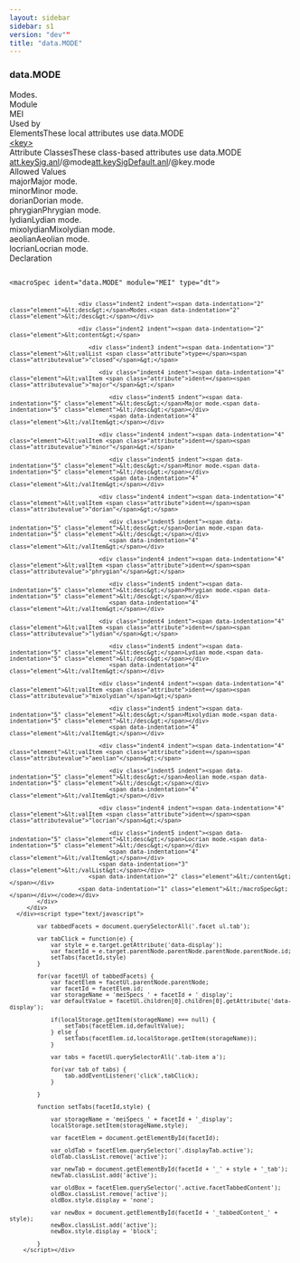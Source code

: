 ```yaml
---
layout: sidebar
sidebar: s1
version: "dev""
title: "data.MODE"
---
```

<div class="specPage">
   <div class="datatypeSpec">
      <h3 id="data.MODE">data.MODE</h3>
      <div class="specs">
         <div class="desc">Modes.</div>
         <div class="facet module">
            <div class="label">Module</div>
            <div class="statement text">MEI</div>
         </div>
         <div class="facet usedBy" id="usedBy">
            <div class="label">Used by</div>
            <div class="statement list">
               <div class="classBox dtBox" title="Elements">
                  <div class="classHeading"><label class="classLabel">Elements</label><span class="classDesc">These local attributes use data.MODE</span></div>
                  <div class="classContent"><span class="ident element" data-ident="key" data-module="MEI.header" title="Key captures information about tonal center and mode."><a class="classLink" href="{{ site.baseurl }}/{{ page.version }}/elements/key.html">&lt;key&gt;</a></span></div>
               </div>
               <div class="classBox dtBox" title="Attribute Classes">
                  <div class="classHeading"><label class="classLabel">Attribute Classes</label><span class="classDesc">These class-based attributes use data.MODE</span></div>
                  <div class="classContent"><span class="ident attclass" data-ident="att.keySig.anl" data-module="MEI.analytical"><a class="classLink" title="Analytical domain attributes." href="{{ site.baseurl }}/{{ page.version }}/attribute-classes/att.keysig.anl.html">att.keySig.anl</a>/<span title="Indicates major, minor, or other tonality.">@mode</span></span><span class="ident attclass" data-ident="att.keySigDefault.anl" data-module="MEI.analytical"><a class="classLink" title="Used by staffDef and scoreDef to provide default values for attributes in the analytical domain that are related to key signatures." href="{{ site.baseurl }}/{{ page.version }}/attribute-classes/att.keysigdefault.anl.html">att.keySigDefault.anl</a>/<span title="Indicates major, minor, or other tonality.">@key.mode</span></span></div>
               </div>
            </div>
         </div>
         <div class="facet allowedValues" id="allowedValues">
            <div class="label">Allowed Values</div>
            <div class="statement list">
               <div class="dataValueBox" id="major"><span class="dataValue ident">major</span><span class="dataValue desc">Major mode.</span></div>
               <div class="dataValueBox" id="minor"><span class="dataValue ident">minor</span><span class="dataValue desc">Minor mode.</span></div>
               <div class="dataValueBox" id="dorian"><span class="dataValue ident">dorian</span><span class="dataValue desc">Dorian mode.</span></div>
               <div class="dataValueBox" id="phrygian"><span class="dataValue ident">phrygian</span><span class="dataValue desc">Phrygian mode.</span></div>
               <div class="dataValueBox" id="lydian"><span class="dataValue ident">lydian</span><span class="dataValue desc">Lydian mode.</span></div>
               <div class="dataValueBox" id="mixolydian"><span class="dataValue ident">mixolydian</span><span class="dataValue desc">Mixolydian mode.</span></div>
               <div class="dataValueBox" id="aeolian"><span class="dataValue ident">aeolian</span><span class="dataValue desc">Aeolian mode.</span></div>
               <div class="dataValueBox" id="locrian"><span class="dataValue ident">locrian</span><span class="dataValue desc">Locrian mode.</span></div>
            </div>
         </div>
         <div class="facet declaration">
            <div class="label">Declaration</div>
            <div class="statement declaration">
               <div class="code" xml:space="preserve" data-lang="ODD"><code>
                     <div class="indent1 indent"><span data-indentation="1" class="element">&lt;macroSpec <span class="attribute">ident=</span><span class="attributevalue">"data.MODE"</span> <span class="attribute">module=</span><span class="attributevalue">"MEI"</span> <span class="attribute">type=</span><span class="attributevalue">"dt"</span>&gt;</span>
                        
                        <div class="indent2 indent"><span data-indentation="2" class="element">&lt;desc&gt;</span>Modes.<span data-indentation="2" class="element">&lt;/desc&gt;</span></div>
                        
                        <div class="indent2 indent"><span data-indentation="2" class="element">&lt;content&gt;</span>
                           
                           <div class="indent3 indent"><span data-indentation="3" class="element">&lt;valList <span class="attribute">type=</span><span class="attributevalue">"closed"</span>&gt;</span>
                              
                              <div class="indent4 indent"><span data-indentation="4" class="element">&lt;valItem <span class="attribute">ident=</span><span class="attributevalue">"major"</span>&gt;</span>
                                 
                                 <div class="indent5 indent"><span data-indentation="5" class="element">&lt;desc&gt;</span>Major mode.<span data-indentation="5" class="element">&lt;/desc&gt;</span></div>
                                 <span data-indentation="4" class="element">&lt;/valItem&gt;</span></div>
                              
                              <div class="indent4 indent"><span data-indentation="4" class="element">&lt;valItem <span class="attribute">ident=</span><span class="attributevalue">"minor"</span>&gt;</span>
                                 
                                 <div class="indent5 indent"><span data-indentation="5" class="element">&lt;desc&gt;</span>Minor mode.<span data-indentation="5" class="element">&lt;/desc&gt;</span></div>
                                 <span data-indentation="4" class="element">&lt;/valItem&gt;</span></div>
                              
                              <div class="indent4 indent"><span data-indentation="4" class="element">&lt;valItem <span class="attribute">ident=</span><span class="attributevalue">"dorian"</span>&gt;</span>
                                 
                                 <div class="indent5 indent"><span data-indentation="5" class="element">&lt;desc&gt;</span>Dorian mode.<span data-indentation="5" class="element">&lt;/desc&gt;</span></div>
                                 <span data-indentation="4" class="element">&lt;/valItem&gt;</span></div>
                              
                              <div class="indent4 indent"><span data-indentation="4" class="element">&lt;valItem <span class="attribute">ident=</span><span class="attributevalue">"phrygian"</span>&gt;</span>
                                 
                                 <div class="indent5 indent"><span data-indentation="5" class="element">&lt;desc&gt;</span>Phrygian mode.<span data-indentation="5" class="element">&lt;/desc&gt;</span></div>
                                 <span data-indentation="4" class="element">&lt;/valItem&gt;</span></div>
                              
                              <div class="indent4 indent"><span data-indentation="4" class="element">&lt;valItem <span class="attribute">ident=</span><span class="attributevalue">"lydian"</span>&gt;</span>
                                 
                                 <div class="indent5 indent"><span data-indentation="5" class="element">&lt;desc&gt;</span>Lydian mode.<span data-indentation="5" class="element">&lt;/desc&gt;</span></div>
                                 <span data-indentation="4" class="element">&lt;/valItem&gt;</span></div>
                              
                              <div class="indent4 indent"><span data-indentation="4" class="element">&lt;valItem <span class="attribute">ident=</span><span class="attributevalue">"mixolydian"</span>&gt;</span>
                                 
                                 <div class="indent5 indent"><span data-indentation="5" class="element">&lt;desc&gt;</span>Mixolydian mode.<span data-indentation="5" class="element">&lt;/desc&gt;</span></div>
                                 <span data-indentation="4" class="element">&lt;/valItem&gt;</span></div>
                              
                              <div class="indent4 indent"><span data-indentation="4" class="element">&lt;valItem <span class="attribute">ident=</span><span class="attributevalue">"aeolian"</span>&gt;</span>
                                 
                                 <div class="indent5 indent"><span data-indentation="5" class="element">&lt;desc&gt;</span>Aeolian mode.<span data-indentation="5" class="element">&lt;/desc&gt;</span></div>
                                 <span data-indentation="4" class="element">&lt;/valItem&gt;</span></div>
                              
                              <div class="indent4 indent"><span data-indentation="4" class="element">&lt;valItem <span class="attribute">ident=</span><span class="attributevalue">"locrian"</span>&gt;</span>
                                 
                                 <div class="indent5 indent"><span data-indentation="5" class="element">&lt;desc&gt;</span>Locrian mode.<span data-indentation="5" class="element">&lt;/desc&gt;</span></div>
                                 <span data-indentation="4" class="element">&lt;/valItem&gt;</span></div>
                              <span data-indentation="3" class="element">&lt;/valList&gt;</span></div>
                           <span data-indentation="2" class="element">&lt;/content&gt;</span></div>
                        <span data-indentation="1" class="element">&lt;/macroSpec&gt;</span></div></code></div>
            </div>
         </div>
      </div><script type="text/javascript">
            
            var tabbedFacets = document.querySelectorAll('.facet ul.tab');
            
            var tabClick = function(e) {
                var style = e.target.getAttribute('data-display');
                var facetId = e.target.parentNode.parentNode.parentNode.parentNode.id;
                setTabs(facetId,style)
            }
            
            for(var facetUl of tabbedFacets) {
                var facetElem = facetUl.parentNode.parentNode;
                var facetId = facetElem.id;
                var storageName = 'meiSpecs_' + facetId + '_display';
                var defaultValue = facetUl.children[0].children[0].getAttribute('data-display');
                
                if(localStorage.getItem(storageName) === null) {
                    setTabs(facetElem.id,defaultValue);
                } else {
                    setTabs(facetElem.id,localStorage.getItem(storageName));
                }
                
                var tabs = facetUl.querySelectorAll('.tab-item a');
                
                for(var tab of tabs) {
                    tab.addEventListener('click',tabClick);
                }
                
            }
            
            function setTabs(facetId,style) {
                
                var storageName = 'meiSpecs_' + facetId + '_display';
                localStorage.setItem(storageName,style);
                
                var facetElem = document.getElementById(facetId);
                
                var oldTab = facetElem.querySelector('.displayTab.active');
                oldTab.classList.remove('active');
                
                var newTab = document.getElementById(facetId + '_' + style + '_tab');
                newTab.classList.add('active');
                
                var oldBox = facetElem.querySelector('.active.facetTabbedContent');
                oldBox.classList.remove('active');
                oldBox.style.display = 'none';
                
                var newBox = document.getElementById(facetId + '_tabbedContent_' + style);
                newBox.classList.add('active');
                newBox.style.display = 'block';
                
            }
        </script></div>
</div>